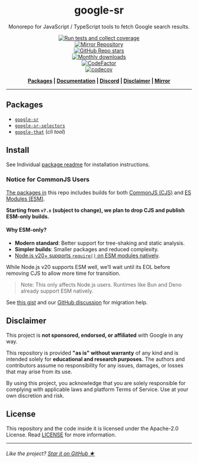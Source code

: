 <h1 align="center">google-sr</h1>

<p align="center">
	Monorepo for JavaScript / TypeScript tools to fetch Google search results.
</p>

<div align="center">

[![Run tests and collect coverage](https://github.com/typicalninja/google-sr/actions/workflows/tests.yml/badge.svg)][test-action]  
[![Mirror Repository](https://github.com/typicalninja/google-sr/actions/workflows/mirror-sync.yml/badge.svg)][mirror-codeberg]  
[![GitHub Repo stars](https://img.shields.io/github/stars/typicalninja/google-sr?style=flat)][stargazers]  
[![Monthly downloads](https://img.shields.io/npm/dm/google-sr?style=flat)][npm-gsr]  
[![CodeFactor](https://www.codefactor.io/repository/github/typicalninja/google-sr/badge)][codefactor]  
[![codecov](https://codecov.io/gh/typicalninja/google-sr/graph/badge.svg?token=NKZSQVTAAP)][codecov]
</div>

<div align="center">

**[Packages](#packages) |
[Documentation][api-docs] |
[Discord][discord] |
[Disclaimer](#disclaimer) |
[Mirror][mirror-codeberg]**

</div>

---


## Packages

- [`google-sr`][subdir-gsr]
- [`google-sr-selectors`][subdir-gsr-selectors]
- [`google-that`][subdir-gsr-that] (*cli tool*)


## Install

See Individual [package readme](#packages) for installation instructions.

### Notice for CommonJS Users

[The packages in](#packages) this repo includes builds for both [CommonJS (CJS)][cjs-nodejs-docs] and [ES Modules (ESM)][esm-nodejs-docs].

**Starting from `v7.x` (subject to change), we plan to drop CJS and publish ESM-only builds.**

#### Why ESM-only?

- **Modern standard**: Better support for tree-shaking and static analysis.
- **Simpler builds**: Smaller packages and reduced complexity.
- [Node.js v20+ supports `require()` on ESM modules natively][nodejs-v20-backport-note].

While Node.js v20 supports ESM well, we’ll wait until its EOL before removing CJS to allow more time for transition.

> Note: This only affects Node.js users. Runtimes like Bun and Deno already support ESM natively.

See [this gist][esm-migration-pure-esm-gist] and our [GitHub discussion][cjs-build-notice-discussion] for migration help.


## Disclaimer

This project is **not sponsored, endorsed, or affiliated** with Google in any way.

This repository is provided **"as is" without warranty** of any kind and is intended solely for **educational and research purposes.** The authors and contributors assume no responsibility for any issues, damages, or losses that may arise from its use.

By using this project, you acknowledge that you are solely responsible for complying with applicable laws and platform Terms of Service. Use at your own discretion and risk.

## License

This repository and the code inside it is licensed under the Apache-2.0 License. Read [LICENSE](./LICENSE) for more information.

---

###### Like the project? [Star it on GitHub ★][stargazers]


[subdir-gsr]: https://github.com/typicalninja/google-sr/tree/master/packages/google-sr  
[subdir-gsr-selectors]: https://github.com/typicalninja/google-sr/tree/master/packages/google-sr-selectors  
[subdir-gsr-that]: https://github.com/typicalninja/google-sr/tree/master/packages/google-that

[npm-gsr]: https://www.npmjs.com/package/google-sr  
[stargazers]: https://github.com/typicalninja/google-sr/stargazers  
[discord]: https://discord.gg/ynwckXS9T2  
[test-action]: https://github.com/typicalninja/google-sr/actions/workflows/tests.yml  
[api-docs]: https://typicalninja.github.io/google-sr/  
[mirror-codeberg]: https://codeberg.org/typicalninja/google-sr  
[codefactor]: https://www.codefactor.io/repository/github/typicalninja/google-sr
[codecov]: https://codecov.io/gh/typicalninja/google-sr

[nodejs-v20-backport-note]: https://nodejs.org/en/blog/release/v20.19.0/  
[esm-nodejs-docs]: https://nodejs.org/api/esm.html#introduction  
[cjs-nodejs-docs]: https://nodejs.org/api/modules.html#modules-commonjs-modules  
[cjs-build-notice-discussion]: https://github.com/typicalninja/google-sr/discussions/86  
[esm-migration-pure-esm-gist]: https://gist.github.com/sindresorhus/a39789f98801d908bbc7ff3ecc99d99c